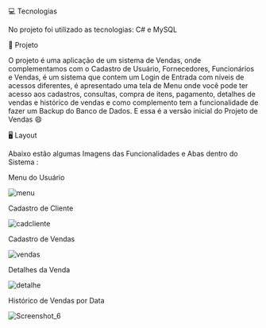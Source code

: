 💻 Tecnologias

No projeto foi utilizado as tecnologias: C# e MySQL


📑 Projeto

O projeto é uma aplicação de um sistema de Vendas, onde complementamos com o Cadastro de Usuário, Fornecedores, Funcionários e Vendas,
é um sistema que contem um Login de Entrada com níveis de acessos diferentes, é apresentado uma tela de Menu onde você pode ter acesso
aos cadastros, consultas, compra de itens, pagamento, detalhes de vendas e histórico de vendas e como complemento tem a funcionalidade de
fazer um Backup do Banco de Dados.
E essa é a versão inicial do Projeto de Vendas 😄


🖥️ Layout

Abaixo estão algumas Imagens das Funcionalidades e Abas dentro do Sistema :

Menu do Usuário

![menu](https://user-images.githubusercontent.com/92096918/142568049-8b2844d8-778e-4b21-aa3a-78535036e2b2.png)

Cadastro de Cliente

![cadcliente](https://user-images.githubusercontent.com/92096918/142568098-d797816b-58e7-4598-8046-1d9a2c5388ed.png)

Cadastro de Vendas

![vendas](https://user-images.githubusercontent.com/92096918/142568127-471bdf82-ff25-4c2b-b08d-181eca3997a4.png)

Detalhes da Venda

![detalhe](https://user-images.githubusercontent.com/92096918/142568146-b4eaf9c7-3ec6-4849-a743-d4bc77ce474d.png)

Histórico de Vendas por Data

![Screenshot_6](https://user-images.githubusercontent.com/92096918/142568165-18bab240-cd6e-432f-ba1d-009e1c6537a3.png)
